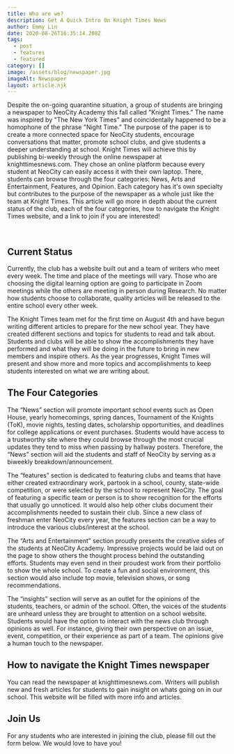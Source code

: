 ```yaml
---
title: Who are we?
description: Get A Quick Intro On Knight Times News
author: Emmy Lin
date: 2020-08-26T16:35:14.208Z
tags:
  - post
  - features
  - featured
category: []
image: /assets/blog/newspaper.jpg
imageAlt: Newspaper
layout: article.njk
---
```

Despite the on-going quarantine situation, a group of students are bringing a newspaper to NeoCity Academy this fall called "Knight Times." The name was inspired by "The New York Times" and coincidentally happened to be a homophone of the phrase "Night Time." The purpose of the paper is to create a more connected space for NeoCity students, encourage conversations that matter, promote school clubs, and give students a deeper understanding at school. Knight Times will achieve this by publishing bi-weekly through the online newspaper at knighttimesnews.com. They chose an online platform because every student at NeoCity can easily access it with their own laptop. There, students can browse through the four categories: News, Arts and Entertainment, Features, and Opinion. Each category has it's own specialty but contributes to the purpose of the newspaper as a whole just like the team at Knight Times. This article will go more in depth about the current status of the club, each of the four categories, how to navigate the Knight Times website, and a link to join if you are interested!


<br>

## Current Status
Currently, the club has a website built out and a team of writers who meet every week. The time and place of the meetings will vary. Those who are choosing the digital learning option are going to participate in Zoom meetings while the others are meeting in person during Research. No matter how students choose to collaborate, quality articles will be released to the entire school every other week.

The Knight Times team met for the first time on August 4th and have begun writing different articles to prepare for the new school year. They have created different sections and topics for students to read and talk about. Students and clubs will be able to show the accomplishments they have performed and what they will be doing in the future to bring in new members and inspire others. As the year progresses, Knight Times will present and show more and more topics and accomplishments to keep students interested on what we are writing about.

## The Four Categories

The “News” section will promote important school events such as Open House, yearly homecomings, spring dances, Tournament of the Knights (ToK), movie nights, testing dates, scholarship opportunities, and deadlines for college applications or event purchases. Students would have access to a trustworthy site where they could browse through the most crucial updates they tend to miss when passing by hallway posters. Therefore, the “News” section will aid the students and staff of NeoCity by serving as a biweekly breakdown/announcement.


The “features” section is dedicated to featuring clubs and teams that have either created extraordinary work, partook in a school, county, state-wide competition, or were selected by the school to represent NeoCity. The goal of featuring a specific team or person is to show recognition for the efforts that usually go unnoticed. It would also help other clubs document their accomplishments needed to sustain their club. Since a new class of freshman enter NeoCity every year, the features section can be a way to introduce the various clubs/interest at the school.


The “Arts and Entertainment” section proudly presents the creative sides of the students at NeoCity Academy. Impressive projects would be laid out on the page to show others the thought process behind the outstanding efforts. Students may even send in their proudest work from their portfolio to show the whole school. To create a fun and social environment, this section would also include top movie, television shows, or song recommendations.


The “insights” section will serve as an outlet for the opinions of the students, teachers, or admin of the school. Often, the voices of the students are unheard unless they are brought to attention on a school website. Students would have the option to interact with the news club through opinions as well. For instance, giving their own perspective on an issue, event, competition, or their experience as part of a team. The opinions give a human touch to the newspaper.

## How to navigate the Knight Times newspaper

You can read the newspaper at knighttimesnews.com. Writers will publish new and fresh articles for students to gain insight on whats going on in our school. This website will be filled with more info and articles.

## Join Us

For any students who are interested in joining the club, please fill out the form below. We would love to have you!